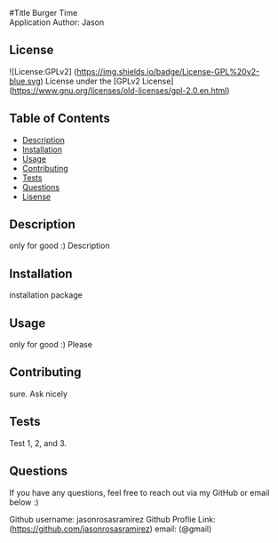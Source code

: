 #Title Burger Time  
  Application Author: Jason 

  ## License
  ![License:GPLv2] (https://img.shields.io/badge/License-GPL%20v2-blue.svg) 
  License under the [GPLv2 License] (https://www.gnu.org/licenses/old-licenses/gpl-2.0.en.html)
  
  ## Table of Contents

  * [Description](##Description)
  * [Installation](##installation)
  * [Usage](##Usage)
  * [Contributing](##Contributing)
  * [Tests](##Tests)
  * [Questions](##Questions)
  * [Lisense](##Lisence)

  ## Description
  only for good :) Description 

  ## Installation 
  installation package

  ## Usage 
  only for good :) Please 

  ## Contributing
  sure. Ask nicely 

  ## Tests 
  Test 1, 2, and 3. 

  ## Questions 
  If you have any questions, feel free to reach out via my GitHub or email below :)

  Github username: jasonrosasramirez
  Github Proflie Link: (https://github.com/jasonrosasramirez)
  email: (@gmail)

